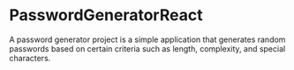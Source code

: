 # PasswordGeneratorReact
A password generator project is a simple application that generates random passwords based on certain criteria such as length, complexity, and special characters. 

